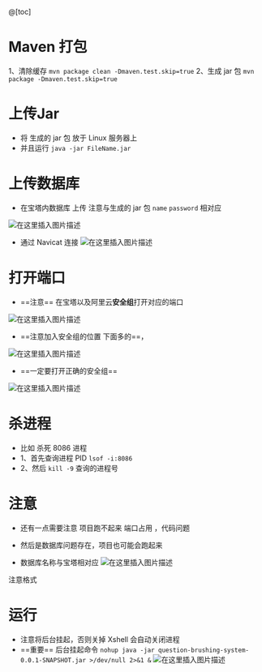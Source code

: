 ﻿@[toc]
# Maven 打包
1、清除缓存  `mvn package clean -Dmaven.test.skip=true`
2、生成 jar 包   `mvn package -Dmaven.test.skip=true`

# 上传Jar
- 将 生成的 jar 包 放于 Linux 服务器上 
- 并且运行 `java -jar FileName.jar` 

#  上传数据库
- 在宝塔内数据库 上传 注意与生成的 jar 包 `name` `password` 相对应

![在这里插入图片描述](https://img-blog.csdnimg.cn/20210427000634664.png?x-oss-process=image/watermark,type_ZmFuZ3poZW5naGVpdGk,shadow_10,text_aHR0cHM6Ly9ibG9nLmNzZG4ubmV0L1F1YW50dW1Zb3U=,size_16,color_FFFFFF,t_70)
- 通过 Navicat   连接
![在这里插入图片描述](https://img-blog.csdnimg.cn/20210427001131319.png?x-oss-process=image/watermark,type_ZmFuZ3poZW5naGVpdGk,shadow_10,text_aHR0cHM6Ly9ibG9nLmNzZG4ubmV0L1F1YW50dW1Zb3U=,size_16,color_FFFFFF,t_70)


# 打开端口
- ==注意== 在宝塔以及阿里云**安全组**打开对应的端口

![在这里插入图片描述](https://img-blog.csdnimg.cn/20210427001849445.png?x-oss-process=image/watermark,type_ZmFuZ3poZW5naGVpdGk,shadow_10,text_aHR0cHM6Ly9ibG9nLmNzZG4ubmV0L1F1YW50dW1Zb3U=,size_16,color_FFFFFF,t_70)
- ==注意加入安全组的位置 下面多的==，

![在这里插入图片描述](https://img-blog.csdnimg.cn/20210427003707428.png?x-oss-process=image/watermark,type_ZmFuZ3poZW5naGVpdGk,shadow_10,text_aHR0cHM6Ly9ibG9nLmNzZG4ubmV0L1F1YW50dW1Zb3U=,size_16,color_FFFFFF,t_70)
 - ==一定要打开正确的安全组==

![在这里插入图片描述](https://img-blog.csdnimg.cn/20210427003834913.png?x-oss-process=image/watermark,type_ZmFuZ3poZW5naGVpdGk,shadow_10,text_aHR0cHM6Ly9ibG9nLmNzZG4ubmV0L1F1YW50dW1Zb3U=,size_16,color_FFFFFF,t_70)


# 杀进程
- 比如 杀死 8086 进程
- 1、首先查询进程 PID   `lsof -i:8086` 
- 2、然后 `kill -9` 查询的进程号

# 注意
- 还有一点需要注意  项目跑不起来 端口占用 ，代码问题
- 然后是数据库问题存在，项目也可能会跑起来

- 数据库名称与宝塔相对应
![在这里插入图片描述](https://img-blog.csdnimg.cn/20210428002153706.png)

注意格式

# 运行
- 注意将后台挂起，否则关掉 Xshell 会自动关闭进程
 - ==重要==  后台挂起命令  `nohup java -jar question-brushing-system-0.0.1-SNAPSHOT.jar >/dev/null 2>&1 &` 
![在这里插入图片描述](https://img-blog.csdnimg.cn/20210427164035362.png)


